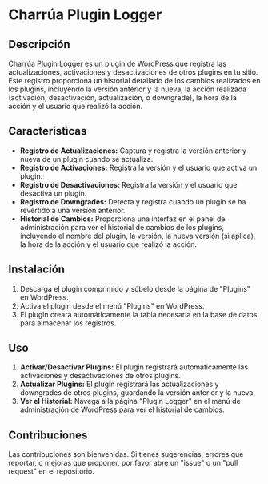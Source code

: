 # Charrúa Plugin Logger

## Descripción

Charrúa Plugin Logger es un plugin de WordPress que registra las actualizaciones, activaciones y desactivaciones de otros plugins en tu sitio. Este registro proporciona un historial detallado de los cambios realizados en los plugins, incluyendo la versión anterior y la nueva, la acción realizada (activación, desactivación, actualización, o downgrade), la hora de la acción y el usuario que realizó la acción.

## Características

- **Registro de Actualizaciones:** Captura y registra la versión anterior y nueva de un plugin cuando se actualiza.
- **Registro de Activaciones:** Registra la versión y el usuario que activa un plugin.
- **Registro de Desactivaciones:** Registra la versión y el usuario que desactiva un plugin.
- **Registro de Downgrades:** Detecta y registra cuando un plugin se ha revertido a una versión anterior.
- **Historial de Cambios:** Proporciona una interfaz en el panel de administración para ver el historial de cambios de los plugins, incluyendo el nombre del plugin, la versión, la nueva versión (si aplica), la hora de la acción y el usuario que realizó la acción.

## Instalación

1. Descarga el plugin comprimido y súbelo desde la página de "Plugins" en WordPress.
2. Activa el plugin desde el menú "Plugins" en WordPress.
3. El plugin creará automáticamente la tabla necesaria en la base de datos para almacenar los registros.

## Uso

1. **Activar/Desactivar Plugins:** El plugin registrará automáticamente las activaciones y desactivaciones de otros plugins.
2. **Actualizar Plugins:** El plugin registrará las actualizaciones y downgrades de otros plugins, guardando la versión anterior y la nueva.
3. **Ver el Historial:** Navega a la página "Plugin Logger" en el menú de administración de WordPress para ver el historial de cambios.

## Contribuciones

Las contribuciones son bienvenidas. Si tienes sugerencias, errores que reportar, o mejoras que proponer, por favor abre un "issue" o un "pull request" en el repositorio.

